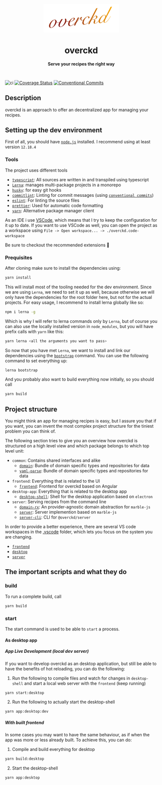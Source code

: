 <p align="center">
  <img width="250" src="./assets/overckd.svg">
</p>
<h1 align="center">overckd</h1>
<p align="center">
  <b>Serve your recipes the right way</b>
</p>

<br>

![ci][gh-workflow-main-badge]
[![Coverage Status][cov-badge]][cov-url]
[![Conventional Commits][conventional-commits-image]][conventional-commits-url]

## Description

overckd is an approach to offer an decentralized app for managing your recipes.

## Setting up the dev environment

First of all, you should have [`node.js`](https://nodejs.org/en/) installed. I recommend using at least version `12.18.4`

### Tools

The project uses different tools

- [`typescript`](https://www.typescriptlang.org/): All sources are written in and transpiled using typescript
- [`Lerna`](https://lerna.js.org/): manages multi-package projects in a monorepo
- [`husky`](https://typicode.github.io/husky/#/): for easy git hooks
- [`commitlint`](https://commitlint.js.org/): Linting for commit messages (using [`conventional commits`](https://www.conventionalcommits.org/en/v1.0.0/))
- [`eslint`](https://eslint.org/): For linting the source files
- [`prettier`](https://prettier.io/): Used for automatic code formatting
- [`yarn`](https://yarnpkg.com/): Alternative package manager client

As an IDE i use [VSCode](https://code.visualstudio.com/), which means that I try to keep the configuration for it up to date. If you want to use VSCode as well, you can open the project as a workspace using
`File -> Open workspace... -> ./overckd.code-workspace`

Be sure to checkout the recommended extensions 🙂

### Prequisites

After cloning make sure to install the dependencies using:

```sh
yarn install
```

This will install most of the tooling needed for the dev environment.
Since we are using `Lerna`, we need to set it up as well, because otherwise we will only have the dependencies for the root folder here, but not for the actual projects. For easy usage, I recommend to install lerna globally like so:

```sh
npm i lerna -g
```

Which is why I will refer to lerna commands only by `Lerna`, but of course you can also use the locally installed version in `node_modules`, but you will have prefix calls with `yarn` like this:

```sh
yarn lerna <all the arguments you want to pass>
```

So now that you have met `Lerna`, we want to install and link our dependencies using the [`bootstrap`](https://github.com/lerna/lerna/tree/master/commands/bootstrap#readme) command. You can use the following command to set everything up:

```sh
lerna bootstrap
```

And you probably also want to build everything now initially, so you should call

```sh
yarn build
```

## Project structure

You might think an app for managing recipes is easy, but I assure you that if you want, you can invent the most complex project structure for the tiniest problem you can think of.

The following section tries to give you an overview how overckd is structured on a high level view and which package belongs to which top level unit:

- `common`: Contains shared interfaces and alike
  - [`domain`](./packages/domain/README.md): Bundle of domain specific types and repositories for data
  - [`yaml-parse`](./packages/yaml-parser/README.md): Bundle of domain specific types and repositories for data
- `frontend`: Everything that is related to the UI
  - [`frontend`](./packages/frontend/README.md): Frontend for overckd based on Angular
- `desktop-app`: Everything that is related to the desktop app
  - [`desktop-shell`](./packages/desktop-shell/README.md): Shell for the desktop application based on `electron`
- `server`: Serving recipes from the command line
  - [`domain-rx`](./packages/domain-rx/README.md): An provider-agnostic domain abstraction for `marble-js`
  - [`server`](./packages/server/README.md): Server implemention based on `marble-js`
  - [`server-cli`](./packages/server-cli/README.md): CLI for `@overckd/server`

In order to provide a better experience, there are several VS code workspaces in the [.vscode](./.vscode) folder, which lets you focus on the system you are changing.

- [`frontend`](./.vscode/overckd-frontend.code-workspace)
- [`desktop`](./.vscode/overckd-deskop.code-workspace)
- [`server`](./.vscode/overckd-server.code-workspace)

## The important scripts and what they do

### build

To run a complete build, call

```sh
yarn build
```

### start

The start command is used to be able to `start` a process.

#### As desktop app

##### App Live Development (local dev server)

If you want to develop overckd as an desktop application, but still be able to have the benefits of hot reloading, you can do the following:

1. Run the following to compile files and watch for changes in `desktop-shell` and start a local web server with the `frontend` (keep running)

```sh
yarn start:desktop
```

2. Run the following to actually start the desktop-shell

```sh
yarn app:desktop:dev
```

##### With built frontend

In some cases you may want to have the same behaviour, as if when the app was more or less already built. To achieve this, you can do:

1. Compile and build everything for desktop

```sh
yarn build:desktop
```

2. Start the desktop-shell

```sh
yarn app:desktop
```

[conventional-commits-image]: https://img.shields.io/badge/Conventional%20Commits-1.0.0-yellow.svg
[conventional-commits-url]: https://conventionalcommits.org/
[cov-badge]: https://coveralls.io/repos/github/ckapps/overckd/badge.svg?branch=main
[cov-url]: (https://coveralls.io/github/ckapps/overckd?branch=main)
[gh-workflow-main-badge]: (https://github.com/ckapps/overckd/workflows/CI/badge.svg)